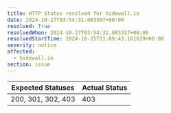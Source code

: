 ```yaml
---
title: HTTP Status resolved for hidewall.io
date: 2024-10-27T03:54:31.083307+00:00
resolved: True
resolvedWhen: 2024-10-27T03:54:31.083317+00:00
resolvedStartTime: 2024-10-25T21:09:43.161639+00:00
severity: notice
affected:
  - hidewall.io
section: issue
---
```


| Expected Statuses | Actual Status  |
|-------------------|----------------|
| 200, 301, 302, 403 | 403 |
